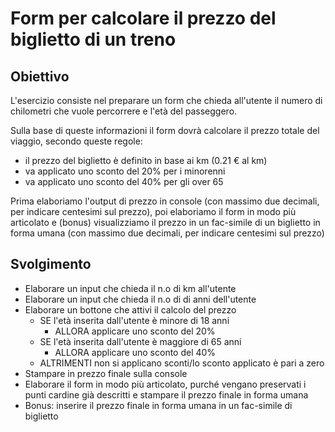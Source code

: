 # Form per calcolare il prezzo del biglietto di un treno

## Obiettivo

L'esercizio consiste nel preparare un form che chieda all'utente il numero di chilometri che vuole percorrere e l'età del passeggero.

Sulla base di queste informazioni il form dovrà calcolare il prezzo totale del viaggio, secondo queste regole:

- il prezzo del biglietto è definito in base ai km (0.21 € al km)
- va applicato uno sconto del 20% per i minorenni
- va applicato uno sconto del 40% per gli over 65

Prima elaboriamo l'output di prezzo in console (con massimo due decimali, per indicare centesimi sul prezzo), poi elaboriamo il form in modo più articolato e (bonus) visualizziamo il prezzo in un fac-simile di un biglietto in forma umana (con massimo due decimali, per indicare centesimi sul prezzo)

## Svolgimento

- Elaborare un input che chieda il n.o di km all'utente
- Elaborare un input che chieda il n.o di di anni dell'utente
- Elaborare un bottone che attivi il calcolo del prezzo
  - SE l'età inserita dall'utente è minore di 18 anni
    - ALLORA applicare uno sconto del 20%
  - SE l'età inserita dall'utente è maggiore di 65 anni
    - ALLORA applicare uno sconto del 40%
  - ALTRIMENTI non si applicano sconti/lo sconto applicato è pari a zero
- Stampare in prezzo finale sulla console
- Elaborare il form in modo più articolato, purché vengano preservati i punti cardine già descritti e stampare il prezzo finale in forma umana
- Bonus: inserire il prezzo finale in forma umana in un fac-simile di biglietto
